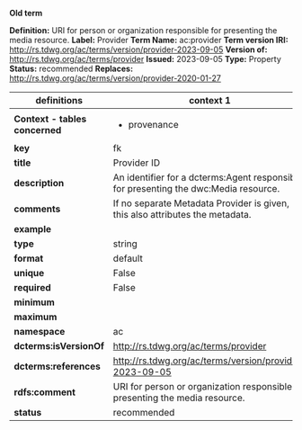 **Old term**

**Definition:** URI for person or organization responsible for presenting the media resource.
**Label:** Provider
**Term Name:** ac:provider
**Term version IRI:** http://rs.tdwg.org/ac/terms/version/provider-2023-09-05
**Version of:** http://rs.tdwg.org/ac/terms/provider
**Issued:** 2023-09-05
**Type:** Property
**Status:** recommended
**Replaces:** http://rs.tdwg.org/ac/terms/version/provider-2020-01-27


| definitions | context 1 |
|-|-|
| **Context - tables concerned** | <ul><li>provenance</li></ul> |
| **key** | fk |
| **title** | Provider ID |
| **description** | An identifier for a dcterms:Agent responsible for presenting the dwc:Media resource. |
| **comments** | If no separate Metadata Provider is given, this also attributes the metadata. |
| **example** |  |
| **type** | string |
| **format** | default |
| **unique** | False |
| **required** | False |
| **minimum** |  |
| **maximum** |  |
| **namespace** | ac |
| **dcterms:isVersionOf** | http://rs.tdwg.org/ac/terms/provider |
| **dcterms:references** | http://rs.tdwg.org/ac/terms/version/provider-2023-09-05 |
| **rdfs:comment** | URI for person or organization responsible for presenting the media resource. |
| **status** | recommended |
